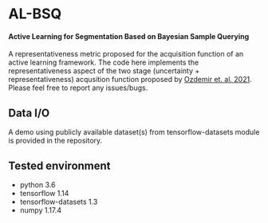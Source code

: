 # AL-BSQ
#### Active Learning for Segmentation Based on Bayesian Sample Querying 

A representativeness metric proposed for the acquisition function of an active learning framework. 
The code here implements the representativeness aspect of the two stage (uncertainty + representativeness) acqusition function proposed by [Ozdemir et. al. 2021](https://doi.org/10.1016/j.knosys.2020.106531).  
Please feel free to report any issues/bugs.  

## Data I/O

A demo using publicly available dataset(s) from tensorflow-datasets module is provided in the repository.

## Tested environment

- python 3.6
- tensorflow 1.14
- tensorflow-datasets 1.3
- numpy 1.17.4
